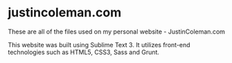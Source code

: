 justincoleman.com
=================

These are all of the files used on my personal website - JustinColeman.com

This website was built using Sublime Text 3. It utilizes front-end technologies such as HTML5, CSS3, Sass and Grunt.
